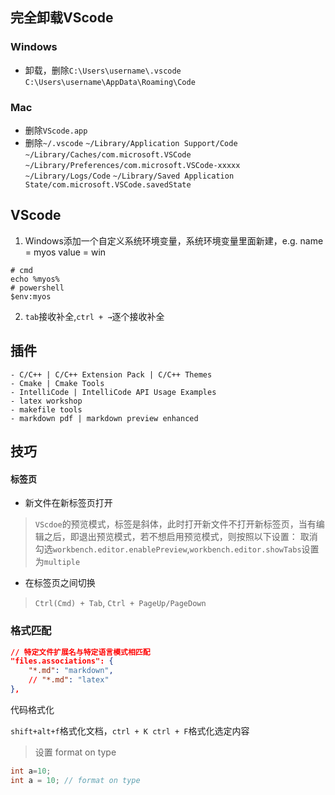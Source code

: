 ## 完全卸载VScode

### Windows

- 卸载，删除`C:\Users\username\.vscode` `C:\Users\username\AppData\Roaming\Code`

### Mac

- 删除`VScode.app`
- 删除`~/.vscode` `~/Library/Application Support/Code` `~/Library/Caches/com.microsoft.VSCode` `~/Library/Preferences/com.microsoft.VSCode-xxxxx` `~/Library/Logs/Code` `~/Library/Saved Application State/com.microsoft.VSCode.savedState`

## VScode

1. Windows添加一个自定义系统环境变量，系统环境变量里面新建，e.g. name = myos value = win  
```shell
# cmd
echo %myos%
# powershell
$env:myos
```

2. `tab`接收补全,`ctrl + →`逐个接收补全

## 插件

```
- C/C++ | C/C++ Extension Pack | C/C++ Themes
- Cmake | Cmake Tools
- IntelliCode | IntelliCode API Usage Examples
- latex workshop
- makefile tools
- markdown pdf | markdown preview enhanced
```

## 技巧

#### 标签页

- 新文件在新标签页打开

> `VScdoe`的预览模式，标签是斜体，此时打开新文件不打开新标签页，当有编辑之后，即退出预览模式，若不想启用预览模式，则按照以下设置：
取消勾选`workbench.editor.enablePreview`,`workbench.editor.showTabs`设置为`multiple`

- 在标签页之间切换
> `Ctrl(Cmd) + Tab`, `Ctrl + PageUp/PageDown`

### 格式匹配

```json
// 特定文件扩展名与特定语言模式相匹配
"files.associations": {
    "*.md": "markdown",
    // "*.md": "latex"
},
```

代码格式化

`shift+alt+f`格式化文档，`ctrl + K ctrl + F`格式化选定内容

> 设置 format on type
```c
int a=10;
int a = 10; // format on type
```
